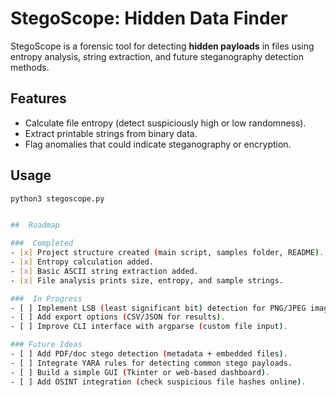 # StegoScope: Hidden Data Finder

StegoScope is a forensic tool for detecting **hidden payloads** in files using entropy analysis, string extraction, and future steganography detection methods.

## Features
- Calculate file entropy (detect suspiciously high or low randomness).
- Extract printable strings from binary data.
- Flag anomalies that could indicate steganography or encryption.

## Usage
```bash
python3 stegoscope.py


##  Roadmap

###  Completed
- [x] Project structure created (main script, samples folder, README).
- [x] Entropy calculation added.
- [x] Basic ASCII string extraction added.
- [x] File analysis prints size, entropy, and sample strings.

###  In Progress
- [ ] Implement LSB (least significant bit) detection for PNG/JPEG images.
- [ ] Add export options (CSV/JSON for results).
- [ ] Improve CLI interface with argparse (custom file input).

### Future Ideas
- [ ] Add PDF/doc stego detection (metadata + embedded files).
- [ ] Integrate YARA rules for detecting common stego payloads.
- [ ] Build a simple GUI (Tkinter or web-based dashboard).
- [ ] Add OSINT integration (check suspicious file hashes online).
